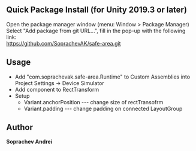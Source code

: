 ## Quick Package Install (for Unity 2019.3 or later)

Open the package manager window (menu: Window > Package Manager)<br/>
Select "Add package from git URL...", fill in the pop-up with the following link:<br/>
https://github.com/SoprachevAK/safe-area.git

<!-- DOC-START -->
<!-- 
Changes between 'DOC START' and 'DOC END' will not be lost on package update 
-->

## Usage
* Add "com.soprachevak.safe-area.Runtime" to Custom Assemblies into Project Settings -> Device Simulator
* Add component to RectTransform
* Setup
  * Variant.anchorPosition --- change size of rectTransofrm
  * Variant.padding --- change padding on connected LayoutGroup

<!-- DOC-END -->

## Author

**Soprachev Andrei**


